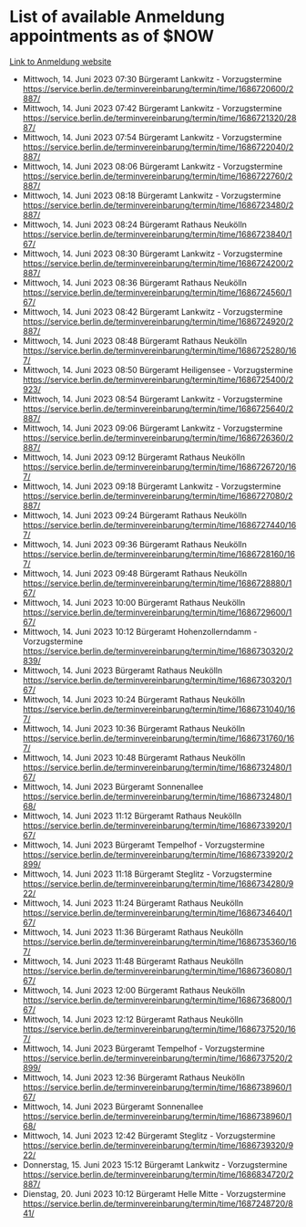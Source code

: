 # List of available Anmeldung appointments as of $NOW
[Link to Anmeldung website](https://service.berlin.de/terminvereinbarung/termin/tag.php?termin=1&anliegen[]=120686&dienstleisterlist=122210,122217,327316,122219,327312,122227,327314,122231,327346,122243,327348,122254,122252,329742,122260,329745,122262,329748,122271,327278,122273,327274,122277,327276,330436,122280,327294,122282,327290,122284,327292,122291,327270,122285,327266,122286,327264,122296,327268,150230,329760,122297,327286,122294,327284,122312,329763,122314,329775,122304,327330,122311,327334,122309,327332,317869,122281,327352,122279,329772,122283,122276,327324,122274,327326,122267,329766,122246,327318,122251,327320,122257,327322,122208,327298,122226,327300&herkunft=http%3A%2F%2Fservice.berlin.de%2Fdienstleistung%2F120686%2F)
- Mittwoch, 14. Juni 2023 07:30 Bürgeramt Lankwitz - Vorzugstermine https://service.berlin.de/terminvereinbarung/termin/time/1686720600/2887/
- Mittwoch, 14. Juni 2023 07:42 Bürgeramt Lankwitz - Vorzugstermine https://service.berlin.de/terminvereinbarung/termin/time/1686721320/2887/
- Mittwoch, 14. Juni 2023 07:54 Bürgeramt Lankwitz - Vorzugstermine https://service.berlin.de/terminvereinbarung/termin/time/1686722040/2887/
- Mittwoch, 14. Juni 2023 08:06 Bürgeramt Lankwitz - Vorzugstermine https://service.berlin.de/terminvereinbarung/termin/time/1686722760/2887/
- Mittwoch, 14. Juni 2023 08:18 Bürgeramt Lankwitz - Vorzugstermine https://service.berlin.de/terminvereinbarung/termin/time/1686723480/2887/
- Mittwoch, 14. Juni 2023 08:24 Bürgeramt Rathaus Neukölln https://service.berlin.de/terminvereinbarung/termin/time/1686723840/167/
- Mittwoch, 14. Juni 2023 08:30 Bürgeramt Lankwitz - Vorzugstermine https://service.berlin.de/terminvereinbarung/termin/time/1686724200/2887/
- Mittwoch, 14. Juni 2023 08:36 Bürgeramt Rathaus Neukölln https://service.berlin.de/terminvereinbarung/termin/time/1686724560/167/
- Mittwoch, 14. Juni 2023 08:42 Bürgeramt Lankwitz - Vorzugstermine https://service.berlin.de/terminvereinbarung/termin/time/1686724920/2887/
- Mittwoch, 14. Juni 2023 08:48 Bürgeramt Rathaus Neukölln https://service.berlin.de/terminvereinbarung/termin/time/1686725280/167/
- Mittwoch, 14. Juni 2023 08:50 Bürgeramt Heiligensee - Vorzugstermine https://service.berlin.de/terminvereinbarung/termin/time/1686725400/2923/
- Mittwoch, 14. Juni 2023 08:54 Bürgeramt Lankwitz - Vorzugstermine https://service.berlin.de/terminvereinbarung/termin/time/1686725640/2887/
- Mittwoch, 14. Juni 2023 09:06 Bürgeramt Lankwitz - Vorzugstermine https://service.berlin.de/terminvereinbarung/termin/time/1686726360/2887/
- Mittwoch, 14. Juni 2023 09:12 Bürgeramt Rathaus Neukölln https://service.berlin.de/terminvereinbarung/termin/time/1686726720/167/
- Mittwoch, 14. Juni 2023 09:18 Bürgeramt Lankwitz - Vorzugstermine https://service.berlin.de/terminvereinbarung/termin/time/1686727080/2887/
- Mittwoch, 14. Juni 2023 09:24 Bürgeramt Rathaus Neukölln https://service.berlin.de/terminvereinbarung/termin/time/1686727440/167/
- Mittwoch, 14. Juni 2023 09:36 Bürgeramt Rathaus Neukölln https://service.berlin.de/terminvereinbarung/termin/time/1686728160/167/
- Mittwoch, 14. Juni 2023 09:48 Bürgeramt Rathaus Neukölln https://service.berlin.de/terminvereinbarung/termin/time/1686728880/167/
- Mittwoch, 14. Juni 2023 10:00 Bürgeramt Rathaus Neukölln https://service.berlin.de/terminvereinbarung/termin/time/1686729600/167/
- Mittwoch, 14. Juni 2023 10:12 Bürgeramt Hohenzollerndamm - Vorzugstermine https://service.berlin.de/terminvereinbarung/termin/time/1686730320/2839/
- Mittwoch, 14. Juni 2023  Bürgeramt Rathaus Neukölln https://service.berlin.de/terminvereinbarung/termin/time/1686730320/167/
- Mittwoch, 14. Juni 2023 10:24 Bürgeramt Rathaus Neukölln https://service.berlin.de/terminvereinbarung/termin/time/1686731040/167/
- Mittwoch, 14. Juni 2023 10:36 Bürgeramt Rathaus Neukölln https://service.berlin.de/terminvereinbarung/termin/time/1686731760/167/
- Mittwoch, 14. Juni 2023 10:48 Bürgeramt Rathaus Neukölln https://service.berlin.de/terminvereinbarung/termin/time/1686732480/167/
- Mittwoch, 14. Juni 2023  Bürgeramt Sonnenallee https://service.berlin.de/terminvereinbarung/termin/time/1686732480/168/
- Mittwoch, 14. Juni 2023 11:12 Bürgeramt Rathaus Neukölln https://service.berlin.de/terminvereinbarung/termin/time/1686733920/167/
- Mittwoch, 14. Juni 2023  Bürgeramt Tempelhof - Vorzugstermine https://service.berlin.de/terminvereinbarung/termin/time/1686733920/2899/
- Mittwoch, 14. Juni 2023 11:18 Bürgeramt Steglitz - Vorzugstermine https://service.berlin.de/terminvereinbarung/termin/time/1686734280/922/
- Mittwoch, 14. Juni 2023 11:24 Bürgeramt Rathaus Neukölln https://service.berlin.de/terminvereinbarung/termin/time/1686734640/167/
- Mittwoch, 14. Juni 2023 11:36 Bürgeramt Rathaus Neukölln https://service.berlin.de/terminvereinbarung/termin/time/1686735360/167/
- Mittwoch, 14. Juni 2023 11:48 Bürgeramt Rathaus Neukölln https://service.berlin.de/terminvereinbarung/termin/time/1686736080/167/
- Mittwoch, 14. Juni 2023 12:00 Bürgeramt Rathaus Neukölln https://service.berlin.de/terminvereinbarung/termin/time/1686736800/167/
- Mittwoch, 14. Juni 2023 12:12 Bürgeramt Rathaus Neukölln https://service.berlin.de/terminvereinbarung/termin/time/1686737520/167/
- Mittwoch, 14. Juni 2023  Bürgeramt Tempelhof - Vorzugstermine https://service.berlin.de/terminvereinbarung/termin/time/1686737520/2899/
- Mittwoch, 14. Juni 2023 12:36 Bürgeramt Rathaus Neukölln https://service.berlin.de/terminvereinbarung/termin/time/1686738960/167/
- Mittwoch, 14. Juni 2023  Bürgeramt Sonnenallee https://service.berlin.de/terminvereinbarung/termin/time/1686738960/168/
- Mittwoch, 14. Juni 2023 12:42 Bürgeramt Steglitz - Vorzugstermine https://service.berlin.de/terminvereinbarung/termin/time/1686739320/922/
- Donnerstag, 15. Juni 2023 15:12 Bürgeramt Lankwitz - Vorzugstermine https://service.berlin.de/terminvereinbarung/termin/time/1686834720/2887/
- Dienstag, 20. Juni 2023 10:12 Bürgeramt Helle Mitte - Vorzugstermine https://service.berlin.de/terminvereinbarung/termin/time/1687248720/841/
